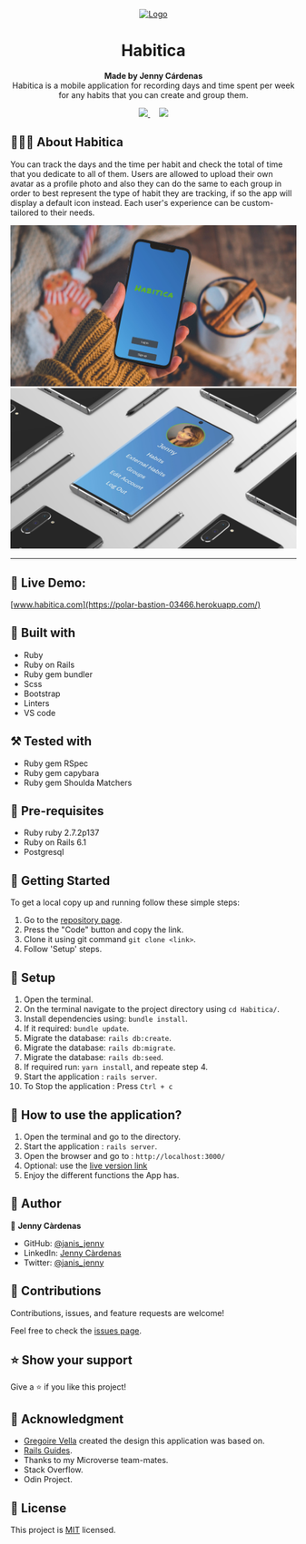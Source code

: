 
<p align="center">
  <a href="https://github.com/jcy2704/oop-ruby">
    <img src="https://res.cloudinary.com/growsurf-prod/image/upload/v1582211139/production/gnysw2objzekbagrqiax.png" alt="Logo" width="350" height="70">
  </a>
</p>

<h1 align="center">Habitica</h1>

<p align="center">
  <strong>Made by Jenny Cárdenas</strong>
  <br>
   Habitica is a mobile application for recording days and time spent per week for any habits that you can create and group them.
</p>

<p align="center">
  <a href="https://github.com/janis-jenny/Habitica/issues">
    <img src="https://img.shields.io/badge/REPORT%20A%20BUG-purple?style=for-the-badge">
  </a>
   ‎ ‎ ‎ ‎
  <a href="https://github.com/janis-jenny/Habitica/issues">
    <img src="https://img.shields.io/badge/Request%20a%20feature-purple?style=for-the-badge">
  </a>
</p>



## 👩🏼‍💻 About Habitica

You can track the days and the time per habit and check the total of time that you dedicate to all of them. Users are allowed to upload their own avatar as a profile photo and also they can do the same to each group in order to best represent the type of habit they are tracking, if so the app will display a default icon instead. Each user's experience can be custom-tailored to their needs.<br>


![screenshot](app/assets/images/Screenshot1.jpg)
![screenshot](app/assets/images/Screenshot2.jpg)

<hr>


## 🔴 Live Demo:

[www.habitica.com](https://polar-bastion-03466.herokuapp.com/)

## 🔧 Built with

- Ruby
- Ruby on Rails
- Ruby gem bundler
- Scss
- Bootstrap
- Linters
- VS code

## ⚒️ Tested with

- Ruby gem RSpec
- Ruby gem capybara
- Ruby gem Shoulda Matchers

## 📝 Pre-requisites

- Ruby ruby 2.7.2p137
- Ruby on Rails 6.1
- Postgresql


## 🤖 Getting Started

To get a local copy up and running follow these simple steps:

1. Go to the [repository page](https://github.com/janis-jenny/Habitica).
2. Press the "Code" button and copy the link.
3. Clone it using git command `git clone <link>`.
4. Follow 'Setup' steps.

## 📝 Setup

1. Open the terminal.
2. On the terminal navigate to the project directory using `cd Habitica/`.
3. Install dependencies using: `bundle install`.
3. If it required: `bundle update`.
4. Migrate the database: `rails db:create`.
5. Migrate the database: `rails db:migrate`.
6. Migrate the database: `rails db:seed`.
7. If required run: `yarn install`, and repeate step 4.
8. Start the application : `rails server`.
9. To Stop the application : Press `Ctrl + c`

## 📝 How to use the application?

1. Open the terminal and go to the directory.
2. Start the application : `rails server`.
3. Open the browser and go to : `http://localhost:3000/`
4. Optional: use the [live version link](https://polar-bastion-03466.herokuapp.com/)
4. Enjoy the different functions the App has.

## 👥 Author

👤 **Jenny Càrdenas**

- GitHub: [@janis_jenny](https://github.com/janis-jenny)
- LinkedIn: [Jenny Càrdenas](https://www.linkedin.com/in/paolajenny)
- Twitter: [@janis_jenny](https://twitter.com/janis_jenny)


## 🤝 Contributions

Contributions, issues, and feature requests are welcome!

Feel free to check the [issues page](https://github.com/janis-jenny/Habitica/issues).


## ⭐ Show your support

Give a ⭐️ if you like this project!


## 📌 Acknowledgment

- [Gregoire Vella](https://www.behance.net/gregoirevella) created the design this application was based on.
- [Rails Guides](https://guides.rubyonrails.org/).
- Thanks to my Microverse team-mates.
- Stack Overflow.
- Odin Project.


## 📝 License

This project is [MIT](https://opensource.org/licenses/MIT) licensed.